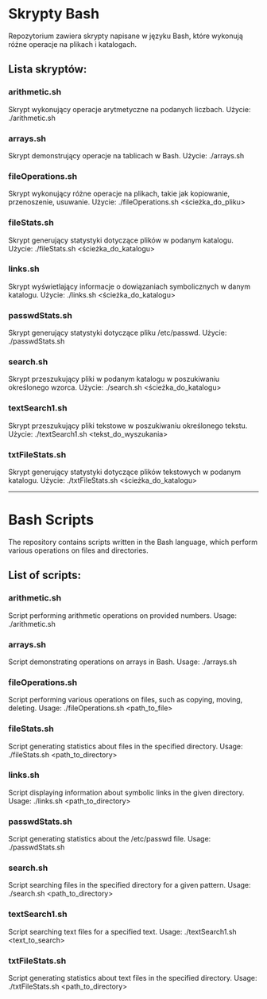 # Skrypty Bash

Repozytorium zawiera skrypty napisane w języku Bash, które wykonują różne operacje na plikach i katalogach.

## Lista skryptów:

### arithmetic.sh
Skrypt wykonujący operacje arytmetyczne na podanych liczbach.
Użycie:
./arithmetic.sh <operacja> <liczba1> <liczba2>

### arrays.sh
Skrypt demonstrujący operacje na tablicach w Bash.
Użycie:
./arrays.sh

### fileOperations.sh
Skrypt wykonujący różne operacje na plikach, takie jak kopiowanie, przenoszenie, usuwanie.
Użycie:
./fileOperations.sh <operacja> <ścieżka_do_pliku>

### fileStats.sh
Skrypt generujący statystyki dotyczące plików w podanym katalogu.
Użycie:
./fileStats.sh <ścieżka_do_katalogu>

### links.sh
Skrypt wyświetlający informacje o dowiązaniach symbolicznych w danym katalogu.
Użycie:
./links.sh <ścieżka_do_katalogu>

### passwdStats.sh
Skrypt generujący statystyki dotyczące pliku /etc/passwd.
Użycie:
./passwdStats.sh

### search.sh
Skrypt przeszukujący pliki w podanym katalogu w poszukiwaniu określonego wzorca.
Użycie:
./search.sh <ścieżka_do_katalogu> <wzorzec>

### textSearch1.sh
Skrypt przeszukujący pliki tekstowe w poszukiwaniu określonego tekstu.
Użycie:
./textSearch1.sh <tekst_do_wyszukania>

### txtFileStats.sh
Skrypt generujący statystyki dotyczące plików tekstowych w podanym katalogu.
Użycie:
./txtFileStats.sh <ścieżka_do_katalogu>

***

# Bash Scripts
The repository contains scripts written in the Bash language, which perform various operations on files and directories.

## List of scripts:

### arithmetic.sh
Script performing arithmetic operations on provided numbers. Usage: ./arithmetic.sh

### arrays.sh
Script demonstrating operations on arrays in Bash. Usage: ./arrays.sh

### fileOperations.sh
Script performing various operations on files, such as copying, moving, deleting. Usage: ./fileOperations.sh <path_to_file>

### fileStats.sh
Script generating statistics about files in the specified directory. Usage: ./fileStats.sh <path_to_directory>


### links.sh
Script displaying information about symbolic links in the given directory. Usage: ./links.sh <path_to_directory>

### passwdStats.sh
Script generating statistics about the /etc/passwd file. Usage: ./passwdStats.sh

### search.sh
Script searching files in the specified directory for a given pattern. Usage: ./search.sh <path_to_directory>

### textSearch1.sh
Script searching text files for a specified text. Usage: ./textSearch1.sh <text_to_search>

### txtFileStats.sh
Script generating statistics about text files in the specified directory. Usage: ./txtFileStats.sh <path_to_directory>


